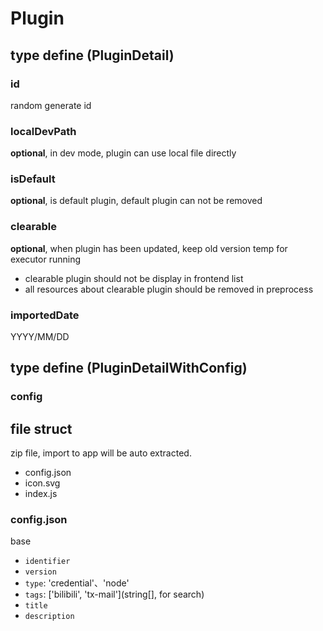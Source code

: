 # Plugin

## type define (PluginDetail)

### id

random generate id
 
### localDevPath

**optional**, in dev mode, plugin can use local file directly

### isDefault

**optional**, is default plugin, default plugin can not be removed

### clearable

**optional**, when plugin has been updated, keep old version temp for executor running

- clearable plugin should not be display in frontend list
- all resources about clearable plugin should be removed in preprocess

### importedDate

YYYY/MM/DD

## type define (PluginDetailWithConfig)

### config

## file struct

zip file, import to app will be auto extracted. 

- config.json
- icon.svg
- index.js

### config.json

base

- `identifier`
- `version`
- `type`: 'credential'、'node' 
- `tags`: \['bilibili', 'tx-mail'\](string[], for search)
- `title`
- `description`